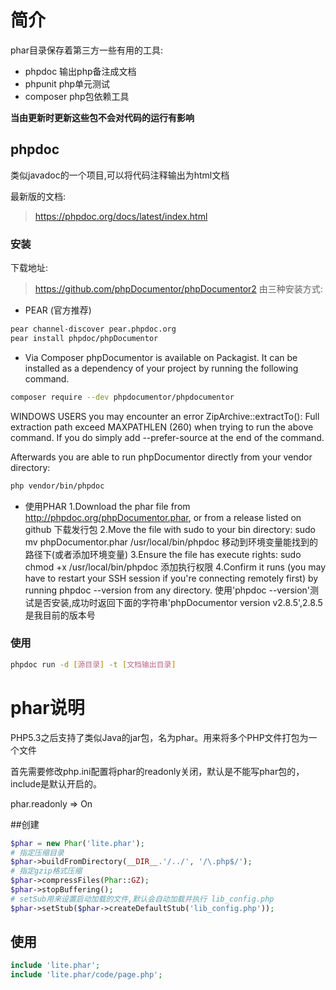 # 简介
phar目录保存着第三方一些有用的工具:
- phpdoc 输出php备注成文档
- phpunit php单元测试
- composer php包依赖工具

**当由更新时更新这些包不会对代码的运行有影响**


## phpdoc
类似javadoc的一个项目,可以将代码注释输出为html文档

最新版的文档:
> https://phpdoc.org/docs/latest/index.html
### 安装
下载地址:
> https://github.com/phpDocumentor/phpDocumentor2
由三种安装方式:
- PEAR (官方推荐)
```bash
pear channel-discover pear.phpdoc.org
pear install phpdoc/phpDocumentor
```
- Via Composer
phpDocumentor is available on Packagist.
It can be installed as a dependency of your project by running the following command.
```bash
composer require --dev phpdocumentor/phpdocumentor
```
WINDOWS USERS you may encounter an error ZipArchive::extractTo(): Full extraction path exceed MAXPATHLEN (260) when trying to run the above command. If you do simply add --prefer-source at the end of the command.

Afterwards you are able to run phpDocumentor directly from your vendor directory:
```bash
php vendor/bin/phpdoc
```
- 使用PHAR
1.Download the phar file from http://phpdoc.org/phpDocumentor.phar, or from a release listed on github 下载发行包
2.Move the file with sudo to your bin directory: sudo mv phpDocumentor.phar /usr/local/bin/phpdoc 移动到环境变量能找到的路径下(或者添加环境变量)
3.Ensure the file has execute rights: sudo chmod +x /usr/local/bin/phpdoc  添加执行权限
4.Confirm it runs (you may have to restart your SSH session if you're connecting remotely first) by running phpdoc --version from any directory. 使用'phpdoc --version'测试是否安装,成功时返回下面的字符串'phpDocumentor version v2.8.5',2.8.5是我目前的版本号

### 使用
```bash
phpdoc run -d [源目录] -t [文档输出目录]
```




# phar说明
PHP5.3之后支持了类似Java的jar包，名为phar。用来将多个PHP文件打包为一个文件

首先需要修改php.ini配置将phar的readonly关闭，默认是不能写phar包的，include是默认开启的。

phar.readonly => On

##创建
```php
$phar = new Phar('lite.phar');
# 指定压缩目录
$phar->buildFromDirectory(__DIR__.'/../', '/\.php$/');
# 指定gzip格式压缩
$phar->compressFiles(Phar::GZ);
$phar->stopBuffering();
# setSub用来设置启动加载的文件,默认会自动加载并执行 lib_config.php
$phar->setStub($phar->createDefaultStub('lib_config.php'));
```

## 使用
```php
include 'lite.phar';
include 'lite.phar/code/page.php';
```
